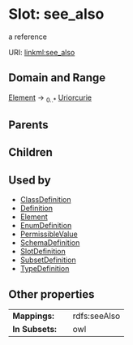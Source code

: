 
# Slot: see_also


a reference

URI: [linkml:see_also](https://w3id.org/linkml/see_also)


## Domain and Range

[Element](Element.md) ->  <sub>0..*</sub> [Uriorcurie](Uriorcurie.md)

## Parents


## Children


## Used by

 * [ClassDefinition](ClassDefinition.md)
 * [Definition](Definition.md)
 * [Element](Element.md)
 * [EnumDefinition](EnumDefinition.md)
 * [PermissibleValue](PermissibleValue.md)
 * [SchemaDefinition](SchemaDefinition.md)
 * [SlotDefinition](SlotDefinition.md)
 * [SubsetDefinition](SubsetDefinition.md)
 * [TypeDefinition](TypeDefinition.md)

## Other properties

|  |  |  |
| --- | --- | --- |
| **Mappings:** | | rdfs:seeAlso |
| **In Subsets:** | | owl |

